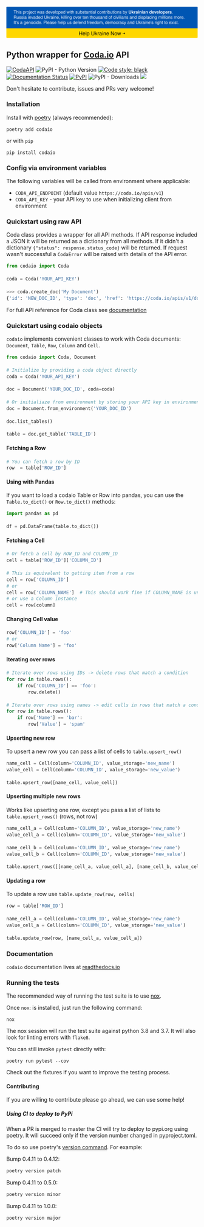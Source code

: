 [![Stand With Ukraine](https://raw.githubusercontent.com/vshymanskyy/StandWithUkraine/main/banner-direct.svg)](https://vshymanskyy.github.io/StandWithUkraine)

## Python wrapper for [Coda.io](https://coda.io) API

[![CodaAPI](https://img.shields.io/badge/Coda_API_-V1-green)](https://coda.io/developers/apis/v1beta1)
![PyPI - Python Version](https://img.shields.io/pypi/pyversions/codaio)
[![Code style: black](https://img.shields.io/badge/code%20style-black-000000.svg)](https://github.com/psf/black)
[![Documentation Status](https://readthedocs.org/projects/codaio/badge/?version=latest)](https://codaio.readthedocs.io/en/latest/?badge=latest)
[![PyPI](https://img.shields.io/pypi/v/codaio)](https://pypi.org/project/codaio/)
![PyPI - Downloads](https://img.shields.io/pypi/dw/codaio)
[![](https://img.shields.io/badge/Support-Buy_coffee!-Orange)](https://www.buymeacoffee.com/licht1stein)

Don't hesitate to contribute, issues and PRs very welcome! 


### Installation
Install with [poetry](https://python-poetry.org/) (always recommended):

```shell script
poetry add codaio
```

or with `pip`

```shell script
pip install codaio
```

### Config via environment variables
The following variables will be called from environment where applicable:

* `CODA_API_ENDPOINT` (default value `https://coda.io/apis/v1`)
* `CODA_API_KEY` - your API key to use when initializing client from environment

### Quickstart using raw API
Coda class provides a wrapper for all API methods. If API response included a JSON it will be returned as a dictionary from all methods. If it didn't a dictionary `{"status": response.status_code}` will be returned.
If request wasn't successful a `CodaError` will be raised with details of the API error.

```python
from codaio import Coda

coda = Coda('YOUR_API_KEY')

>>> coda.create_doc('My Document')
{'id': 'NEW_DOC_ID', 'type': 'doc', 'href': 'https://coda.io/apis/v1/docs/NEW_DOC_ID', 'browserLink': 'https://coda.io/d/_dNEW_DOC_ID', 'name': 'My Document', 'owner': 'your@email', 'ownerName': 'Your Name', 'createdAt': '2020-09-28T19:32:20.866Z', 'updatedAt': '2020-09-28T19:32:20.924Z'}
```
For full API reference for Coda class see [documentation](https://codaio.readthedocs.io/en/latest/index.html#codaio.Coda)

### Quickstart using codaio objects

`codaio` implements convenient classes to work with Coda documents: `Document`, `Table`, `Row`, `Column` and `Cell`.

```python
from codaio import Coda, Document

# Initialize by providing a coda object directly
coda = Coda('YOUR_API_KEY')

doc = Document('YOUR_DOC_ID', coda=coda)

# Or initialiaze from environment by storing your API key in environment variable `CODA_API_KEY`
doc = Document.from_environment('YOUR_DOC_ID')

doc.list_tables()

table = doc.get_table('TABLE_ID')
```
#### Fetching a Row
```python
# You can fetch a row by ID
row  = table['ROW_ID']
```

#### Using with Pandas
If you want to load a codaio Table or Row into pandas, you can use the `Table.to_dict()` or `Row.to_dict()` methods:
```python
import pandas as pd

df = pd.DataFrame(table.to_dict())
```

#### Fetching a Cell
```python
# Or fetch a cell by ROW_ID and COLUMN_ID
cell = table['ROW_ID']['COLUMN_ID']  

# This is equivalent to getting item from a row
cell = row['COLUMN_ID']
# or 
cell = row['COLUMN_NAME']  # This should work fine if COLUMN_NAME is unique, otherwise it will raise AmbiguousColumn error
# or use a Column instance
cell = row[column]
```

#### Changing Cell value

```python
row['COLUMN_ID'] = 'foo'
# or
row['Column Name'] = 'foo'
```

#### Iterating over rows
```python
# Iterate over rows using IDs -> delete rows that match a condition
for row in table.rows():
    if row['COLUMN_ID'] == 'foo':
        row.delete()

# Iterate over rows using names -> edit cells in rows that match a condition
for row in table.rows():
    if row['Name'] == 'bar':
        row['Value'] = 'spam'
```

#### Upserting new row
To upsert a new row you can pass a list of cells to `table.upsert_row()`
```python
name_cell = Cell(column='COLUMN_ID', value_storage='new_name')
value_cell = Cell(column='COLUMN_ID', value_storage='new_value')

table.upsert_row([name_cell, value_cell])
```

#### Upserting multiple new rows
Works like upserting one row, except you pass a list of lists to `table.upsert_rows()` (rows, not row)
```python
name_cell_a = Cell(column='COLUMN_ID', value_storage='new_name')
value_cell_a = Cell(column='COLUMN_ID', value_storage='new_value')

name_cell_b = Cell(column='COLUMN_ID', value_storage='new_name')
value_cell_b = Cell(column='COLUMN_ID', value_storage='new_value')

table.upsert_rows([[name_cell_a, value_cell_a], [name_cell_b, value_cell_b]])
```

#### Updating a row
To update a row use `table.update_row(row, cells)`
```python
row = table['ROW_ID']

name_cell_a = Cell(column='COLUMN_ID', value_storage='new_name')
value_cell_a = Cell(column='COLUMN_ID', value_storage='new_value')

table.update_row(row, [name_cell_a, value_cell_a])
```

### Documentation

`codaio` documentation lives at [readthedocs.io](https://codaio.readthedocs.io/en/latest/index.html)

### Running the tests

The recommended way of running the test suite is to use [nox](https://nox.thea.codes/en/stable/tutorial.html).

Once `nox`: is installed, just run the following command:
```shell script
nox
```

The nox session will run the test suite against python 3.8 and 3.7. It will also look for linting errors with `flake8`.

You can still invoke `pytest` directly with:
```shell script
poetry run pytest --cov
```

Check out the fixtures if you want to improve the testing process.


#### Contributing

If you are willing to contribute please go ahead, we can use some help!

##### Using CI to deploy to PyPi

When a PR is merged to master the CI will try to deploy to pypi.org using poetry. It will succeed only if the 
version number changed in pyproject.toml. 

To do so use poetry's [version command](https://python-poetry.org/docs/cli/#version). For example:

Bump 0.4.11 to 0.4.12:
```bash
poetry version patch
```

Bump 0.4.11 to 0.5.0:
```bash
poetry version minor
```

Bump 0.4.11 to 1.0.0:
```bash
poetry version major
```
